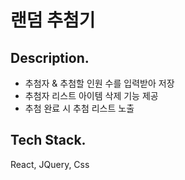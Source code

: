 # 랜덤 추첨기

## Description.

- 추첨자 & 추첨할 인원 수를 입력받아 저장
- 추첨자 리스트 아이템 삭제 기능 제공
- 추첨 완료 시 추첨 리스트 노출

## Tech Stack.

React, JQuery, Css

